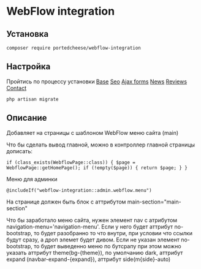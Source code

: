 # WebFlow integration

## Установка

`composer require portedcheese/webflow-integration`

## Настройка

Пройтись по процессу установки
[Base](https://packagist.org/packages/portedcheese/base-settings)
[Seo](https://packagist.org/packages/portedcheese/seo-integration)
[Ajax forms](https://packagist.org/packages/portedcheese/ajax-forms)
[News](https://packagist.org/packages/portedcheese/site-news)
[Reviews](https://packagist.org/packages/portedcheese/site-reviews)
[Contact](https://packagist.org/packages/portedcheese/contact-page)

`php artisan migrate`

## Описание

Добавляет на страницы с шаблоном WebFlow меню сайта (main)

Что бы сделать вывод главной, можно в контроллер главной страницы дописать:

`
if (class_exists(WebflowPage::class)) {
    $page = WebflowPage::getHomePage();
    if (!empty($page)) {
        return $page;
    }
}
`

Меню для админки

`@includeIf("webflow-integration::admin.webflow.menu")`

На странице должен быть блок с аттрибутом main-section="main-section"

Что бы заработало меню сайта, нужен элемент nav с атрибутом navigation-menu='navigation-menu'. Если у него будет аттрибут no-bootstrap, то будет разобранно то что внутри, при условии что ссылки будут сразу, а дроп элемет будет дивом. Если не указан элемент no-bootstrap, то будет выведенно меню по бутсрапу при этом можно указать аттрибут theme(bg-{theme}), по умолчанию dark, аттрибут expand (navbar-expand-{expand}), аттрибут side(m{side}-auto)
